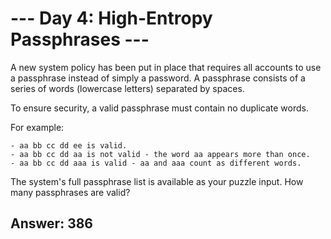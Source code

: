 # --- Day 4: High-Entropy Passphrases ---

A new system policy has been put in place that requires all accounts to use a passphrase instead of simply a password. A passphrase consists of a series of words (lowercase letters) separated by spaces.

To ensure security, a valid passphrase must contain no duplicate words.

For example:

    - aa bb cc dd ee is valid.
    - aa bb cc dd aa is not valid - the word aa appears more than once.
    - aa bb cc dd aaa is valid - aa and aaa count as different words.

The system's full passphrase list is available as your puzzle input. How many passphrases are valid?

## Answer: 386
